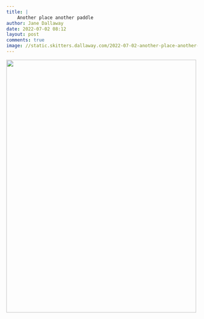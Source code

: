 ```yaml
---
title: |
    Another place another paddle
author: Jane Dallaway
date: 2022-07-02 08:12
layout: post
comments: true
image: //static.skitters.dallaway.com/2022-07-02-another-place-another-paddle-fullsize-0.jpeg
---
```


<a href="//static.skitters.dallaway.com/2022-07-02-another-place-another-paddle-fullsize-0.jpeg"><img src="//static.skitters.dallaway.com/2022-07-02-another-place-another-paddle-thumb-0.jpeg" width="500" height="667"></a>



